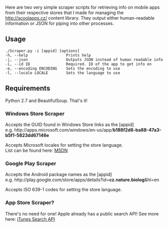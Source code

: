 Here are two very simple scraper scripts for retrieving info on mobile apps from their respective stores that I made for managing the http://scoolapps.cz/ content library. They output either human-readable information or JSON for piping into other processes.

Usage
-----

```
./Scraper.py -i [appid] [options]
-h, --help                 Prints help
-j, --json                 Outputs JSON instead of human readable info
-i, --id ID                Required. ID of the app to get info on
-e, --encoding ENCODING    Sets the encoding to use
-l, --locale LOCALE        Sets the language to use
```

Requirements
------------
Python 2.7 and BeautifulSoup. That's it!

### Windows Store Scraper
Accepts the GUID found in Windows Store links as the [appid]<br />
e.g. ht&#8203;tp://apps.microsoft.com/windows/en-us/app/**b188f2d6-ba88-47a3-b5f1-5823dd67146e**

Accepts Microsoft locales for setting the store language.<br />
List can be found here: [MSDN](http://msdn.microsoft.com/en-us/library/ee825488.aspx)

### Google Play Scraper
Accepts the Android package names as the [appid]<br/>
e.g. ht&#8203;tp://play.google.com/store/apps/details?id=**cz.nature.biolog**&hl=en

Accepts ISO 639-1 codes for setting the store language.

### App Store Scraper?
There's no need for one! Apple already has a public search API! See more here: [iTunes Search API](https://www.apple.com/itunes/affiliates/resources/documentation/itunes-store-web-service-search-api.html)